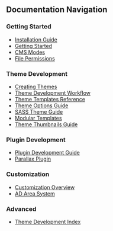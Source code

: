 <!-- json {
    "title": "Documentation Navigation",
    "template": "page"
} -->

## Documentation Navigation

### Getting Started
- [Installation Guide](documentation/install)
- [Getting Started](documentation/gettingstarted)
- [CMS Modes](documentation/cms-modes)
- [File Permissions](documentation/file-permissions)

### Theme Development
- [Creating Themes](documentation/creating-themes)
- [Theme Development Workflow](documentation/theme-development-workflow)
- [Theme Templates Reference](documentation/theme-templates-reference)
- [Theme Options Guide](documentation/theme-options-guide)
- [SASS Theme Guide](documentation/sass-theme-guide)
- [Modular Templates](documentation/modular-templates)
- [Theme Thumbnails Guide](documentation/theme-thumbnails-guide)

### Plugin Development
- [Plugin Development Guide](documentation/plugin-development-guide)
- [Parallax Plugin](documentation/parallax-plugin)

### Customization
- [Customization Overview](documentation/customization-overview)
- [AD Area System](documentation/ad-area-system)

### Advanced
- [Theme Development Index](documentation/theme-development-index) 